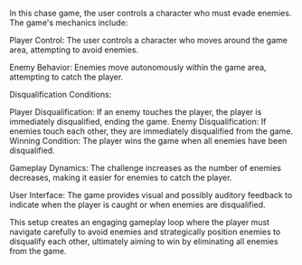 In this chase game, the user controls a character who must evade enemies. The game's mechanics include:

Player Control: The user controls a character who moves around the game area, attempting to avoid enemies.

Enemy Behavior: Enemies move autonomously within the game area, attempting to catch the player.

Disqualification Conditions:

Player Disqualification: If an enemy touches the player, the player is immediately disqualified, ending the game.
Enemy Disqualification: If enemies touch each other, they are immediately disqualified from the game.
Winning Condition: The player wins the game when all enemies have been disqualified.

Gameplay Dynamics: The challenge increases as the number of enemies decreases, making it easier for enemies to catch the player.

User Interface: The game provides visual and possibly auditory feedback to indicate when the player is caught or when enemies are disqualified.

This setup creates an engaging gameplay loop where the player must navigate carefully to avoid enemies and strategically position enemies to disqualify each other, ultimately aiming to win by eliminating all enemies from the game.
